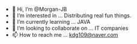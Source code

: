 - 👋 Hi, I’m @Morgan-JB
- 👀 I’m interested in ... Distributing real fun things.
- 🌱 I’m currently learning ... JAVA
- 💞️ I’m looking to collaborate on ... IT companies
- 📫 How to reach me ... kdg109@naver.com

<!---
Morgan-JB/Morgan-JB is a ✨ special ✨ repository because its `README.md` (this file) appears on your GitHub profile.
You can click the Preview link to take a look at your changes.
--->

